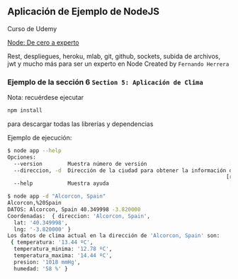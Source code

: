 ## Aplicación de Ejemplo de NodeJS

Curso de Udemy 

[Node: De cero a experto](https://www.udemy.com/node-de-cero-a-experto/)

Rest, despliegues, heroku, mlab, git, github, sockets, subida de archivos, jwt y mucho más para ser un experto en Node
Created by `Fernando Herrera`

### Ejemplo de la sección 6 `Section 5: Aplicación de Clima`

Nota: recuérdese ejecutar
```sh
npm install
```
para descargar todas las librerías y dependencias

Ejemplo de ejecución:
```sh
$ node app --help
Opciones:
  --version        Muestra número de versión                          [booleano]
  --direccion, -d  Dirección de la ciudad para obtener la información del clima
                                                                     [requerido]
  --help           Muestra ayuda                                      [booleano]

$ node app -d "Alcorcon, Spain"
Alcorcon,%20Spain
DATOS: Alcorcon, Spain 40.349998 -3.820000
Coordenadas:  { direccion: 'Alcorcon, Spain',
  lat: '40.349998',
  lng: '-3.820000' }
Los datos de clima actual en la dirección de 'Alcorcon, Spain' son:
 { temperatura: '13.44 ºC',
  temperatura_minima: '12.78 ºC',
  temperatura_maxima: '14.44 ºC',
  presion: '1018 mmHg',
  humedad: '58 %' }

```
